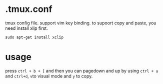 # .tmux.conf
tmux config file. support vim key binding. 
to supoort copy and paste, you need install xlip first.
```
sudo apt-get install xclip
```
# usage
press ```ctrl + b + [``` and then you can pagedown and up by using ```ctrl + u``` and ```ctrl+d```, ```v```to visual mode and ```y``` to copy.
